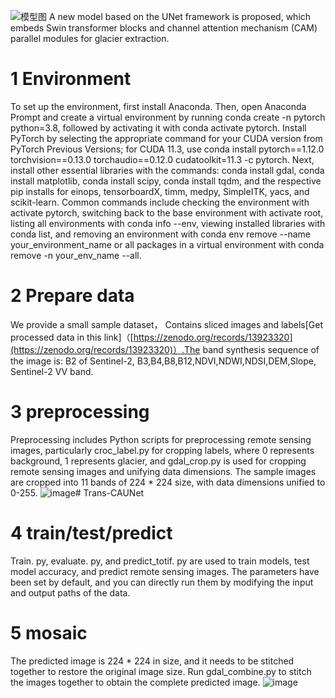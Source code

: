 
![模型图](https://github.com/user-attachments/assets/c35ca8ee-c54c-4ab9-9bee-48aacf881bb0)
A new model based on the UNet framework is proposed, which embeds Swin transformer blocks and channel attention mechanism (CAM) parallel modules for glacier extraction.

# 1 Environment 
To set up the environment, first install Anaconda. 
Then, open Anaconda Prompt and create a virtual environment by running conda create -n pytorch python=3.8, followed by activating it with conda activate pytorch.
 Install PyTorch by selecting the appropriate command for your CUDA version from PyTorch Previous Versions; for CUDA 11.3, use conda install pytorch==1.12.0 torchvision==0.13.0 torchaudio==0.12.0 cudatoolkit=11.3 -c pytorch. 
Next, install other essential libraries with the commands: conda install gdal, conda install matplotlib, conda install scipy, conda install tqdm, and the respective pip installs for einops, tensorboardX, timm, medpy, SimpleITK, yacs, and scikit-learn. 
Common commands include checking the environment with activate pytorch, switching back to the base environment with activate root, listing all environments with conda info --env, viewing installed libraries with conda list,
 and removing an environment with conda env remove --name your_environment_name or all packages in a virtual environment with conda remove -n your_env_name --all.

 # 2 Prepare data
We provide a small sample dataset， Contains sliced images and labels[Get processed data in this link]（[https://zenodo.org/records/13923320](https://zenodo.org/records/13923320)）.The band synthesis sequence of the image is: B2 of Sentinel-2, B3,B4,B8,B12,NDVI,NDWI,NDSI,DEM,Slope, Sentinel-2 VV band.

# 3 preprocessing
Preprocessing includes Python scripts for preprocessing remote sensing images, particularly croc_label.py for cropping labels, where 0 represents background, 1 represents glacier, and gdal_crop.py is used for cropping remote sensing images and unifying data dimensions. The sample images are cropped into 11 bands of 224 * 224 size, with data dimensions unified to 0-255.
![image](https://github.com/user-attachments/assets/5f034d5c-5f69-4c0c-9259-c3c663b2603c)# Trans-CAUNet
# 4 train/test/predict
Train. py, evaluate. py, and predict_totif. py are used to train models, test model accuracy, and predict remote sensing images. The parameters have been set by default, and you can directly run them by modifying the input and output paths of the data.

# 5 mosaic
The predicted image is 224 * 224 in size, and it needs to be stitched together to restore the original image size. Run gdal_combine.py to stitch the images together to obtain the complete predicted image.
![image](https://github.com/user-attachments/assets/b520da98-657c-47df-913a-5c702af296be)


